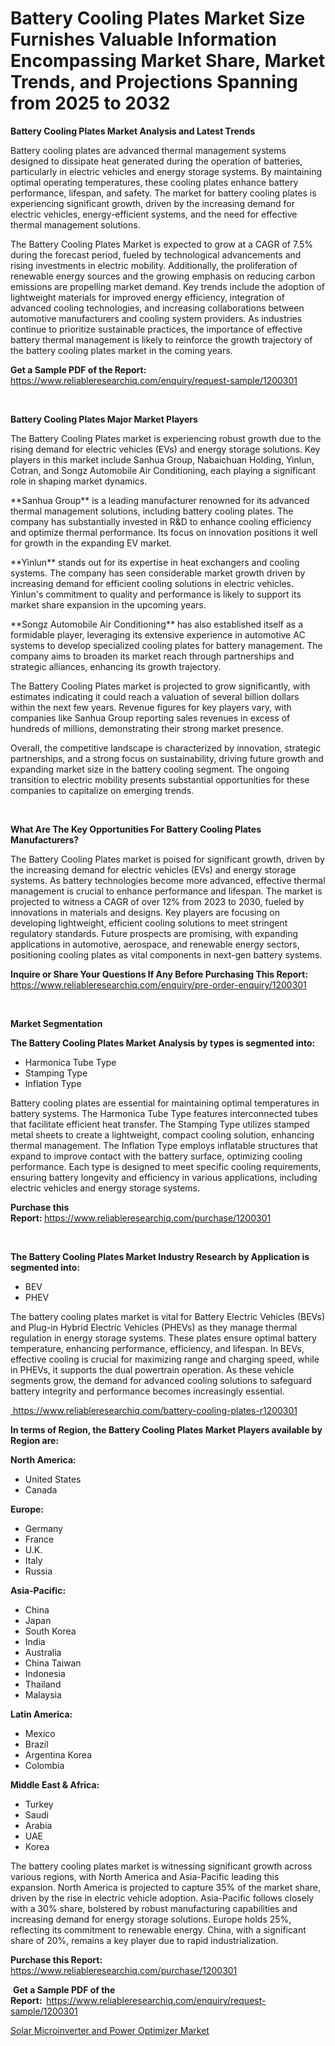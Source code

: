 <p><h1>Battery Cooling Plates Market Size Furnishes Valuable Information Encompassing Market Share, Market Trends, and Projections Spanning from 2025 to 2032</h1></p><p><strong>Battery Cooling Plates Market Analysis and Latest Trends</strong></p>
<p><p>Battery cooling plates are advanced thermal management systems designed to dissipate heat generated during the operation of batteries, particularly in electric vehicles and energy storage systems. By maintaining optimal operating temperatures, these cooling plates enhance battery performance, lifespan, and safety. The market for battery cooling plates is experiencing significant growth, driven by the increasing demand for electric vehicles, energy-efficient systems, and the need for effective thermal management solutions.</p><p>The Battery Cooling Plates Market is expected to grow at a CAGR of 7.5% during the forecast period, fueled by technological advancements and rising investments in electric mobility. Additionally, the proliferation of renewable energy sources and the growing emphasis on reducing carbon emissions are propelling market demand. Key trends include the adoption of lightweight materials for improved energy efficiency, integration of advanced cooling technologies, and increasing collaborations between automotive manufacturers and cooling system providers. As industries continue to prioritize sustainable practices, the importance of effective battery thermal management is likely to reinforce the growth trajectory of the battery cooling plates market in the coming years.</p></p>
<p><strong>Get a Sample PDF of the Report:&nbsp;</strong> <a href="https://www.reliableresearchiq.com/enquiry/request-sample/1200301?utm_campaign=2212&utm_medium=2&utm_source=Github&utm_content=ia&utm_term=07042025&utm_id=battery-cooling-plates">https://www.reliableresearchiq.com/enquiry/request-sample/1200301</a></p>
<p>&nbsp;</p>
<p><strong>Battery Cooling Plates Major Market Players</strong></p>
<p><p>The Battery Cooling Plates market is experiencing robust growth due to the rising demand for electric vehicles (EVs) and energy storage solutions. Key players in this market include Sanhua Group, Nabaichuan Holding, Yinlun, Cotran, and Songz Automobile Air Conditioning, each playing a significant role in shaping market dynamics.</p><p>**Sanhua Group** is a leading manufacturer renowned for its advanced thermal management solutions, including battery cooling plates. The company has substantially invested in R&D to enhance cooling efficiency and optimize thermal performance. Its focus on innovation positions it well for growth in the expanding EV market.</p><p>**Yinlun** stands out for its expertise in heat exchangers and cooling systems. The company has seen considerable market growth driven by increasing demand for efficient cooling solutions in electric vehicles. Yinlun's commitment to quality and performance is likely to support its market share expansion in the upcoming years.</p><p>**Songz Automobile Air Conditioning** has also established itself as a formidable player, leveraging its extensive experience in automotive AC systems to develop specialized cooling plates for battery management. The company aims to broaden its market reach through partnerships and strategic alliances, enhancing its growth trajectory.</p><p>The Battery Cooling Plates market is projected to grow significantly, with estimates indicating it could reach a valuation of several billion dollars within the next few years. Revenue figures for key players vary, with companies like Sanhua Group reporting sales revenues in excess of hundreds of millions, demonstrating their strong market presence.</p><p>Overall, the competitive landscape is characterized by innovation, strategic partnerships, and a strong focus on sustainability, driving future growth and expanding market size in the battery cooling segment. The ongoing transition to electric mobility presents substantial opportunities for these companies to capitalize on emerging trends.</p></p>
<p>&nbsp;</p>
<p><strong>What Are The Key Opportunities For Battery Cooling Plates Manufacturers?</strong></p>
<p><p>The Battery Cooling Plates market is poised for significant growth, driven by the increasing demand for electric vehicles (EVs) and energy storage systems. As battery technologies become more advanced, effective thermal management is crucial to enhance performance and lifespan. The market is projected to witness a CAGR of over 12% from 2023 to 2030, fueled by innovations in materials and designs. Key players are focusing on developing lightweight, efficient cooling solutions to meet stringent regulatory standards. Future prospects are promising, with expanding applications in automotive, aerospace, and renewable energy sectors, positioning cooling plates as vital components in next-gen battery systems.</p></p>
<p><strong>Inquire or Share Your Questions If Any Before Purchasing This Report:</strong> <a href="https://www.reliableresearchiq.com/enquiry/pre-order-enquiry/1200301?utm_campaign=2212&utm_medium=2&utm_source=Github&utm_content=ia&utm_term=07042025&utm_id=battery-cooling-plates">https://www.reliableresearchiq.com/enquiry/pre-order-enquiry/1200301</a></p>
<p>&nbsp;</p>
<p><strong>Market Segmentation</strong></p>
<p><strong>The Battery Cooling Plates Market Analysis by types is segmented into:</strong></p>
<p><ul><li>Harmonica Tube Type</li><li>Stamping Type</li><li>Inflation Type</li></ul></p>
<p><p>Battery cooling plates are essential for maintaining optimal temperatures in battery systems. The Harmonica Tube Type features interconnected tubes that facilitate efficient heat transfer. The Stamping Type utilizes stamped metal sheets to create a lightweight, compact cooling solution, enhancing thermal management. The Inflation Type employs inflatable structures that expand to improve contact with the battery surface, optimizing cooling performance. Each type is designed to meet specific cooling requirements, ensuring battery longevity and efficiency in various applications, including electric vehicles and energy storage systems.</p></p>
<p><strong>Purchase this Report:&nbsp;</strong><a href="https://www.reliableresearchiq.com/purchase/1200301?utm_campaign=2212&utm_medium=2&utm_source=Github&utm_content=ia&utm_term=07042025&utm_id=battery-cooling-plates">https://www.reliableresearchiq.com/purchase/1200301</a></p>
<p>&nbsp;</p>
<p><strong>The Battery Cooling Plates Market Industry Research by Application is segmented into:</strong></p>
<p><ul><li>BEV</li><li>PHEV</li></ul></p>
<p><p>The battery cooling plates market is vital for Battery Electric Vehicles (BEVs) and Plug-in Hybrid Electric Vehicles (PHEVs) as they manage thermal regulation in energy storage systems. These plates ensure optimal battery temperature, enhancing performance, efficiency, and lifespan. In BEVs, effective cooling is crucial for maximizing range and charging speed, while in PHEVs, it supports the dual powertrain operation. As these vehicle segments grow, the demand for advanced cooling solutions to safeguard battery integrity and performance becomes increasingly essential.</p></p>
<p><a href="https://www.reliableresearchiq.com/battery-cooling-plates-r1200301?utm_campaign=2212&utm_medium=2&utm_source=Github&utm_content=ia&utm_term=07042025&utm_id=battery-cooling-plates">&nbsp;https://www.reliableresearchiq.com/battery-cooling-plates-r1200301</a></p>
<p><strong>In terms of Region, the Battery Cooling Plates Market Players available by Region are:</strong></p>
<p>
    <p> <strong> North America: </strong>
        <ul>
            <li>United States</li>
            <li>Canada</li>
        </ul>
        </p> 
    <p> <strong> Europe: </strong>
        <ul>
            <li>Germany</li>
            <li>France</li>
            <li>U.K.</li>
            <li>Italy</li>
            <li>Russia</li>
        </ul>
        </p> 
    <p> <strong> Asia-Pacific: </strong>
        <ul>
            <li>China</li>
            <li>Japan</li>
            <li>South Korea</li>
            <li>India</li>
            <li>Australia</li>
            <li>China Taiwan</li>
            <li>Indonesia</li>
            <li>Thailand</li>
            <li>Malaysia</li>
        </ul>
        </p> 
    <p> <strong> Latin America: </strong>
        <ul>
            <li>Mexico</li>
            <li>Brazil</li>
            <li>Argentina Korea</li>
            <li>Colombia</li>
        </ul>
        </p> 
    <p> <strong> Middle East & Africa: </strong>
        <ul>
            <li>Turkey</li>
            <li>Saudi</li>
            <li>Arabia</li>
            <li>UAE</li>
            <li>Korea</li>
        </ul>
    </p>
    </p>
<p><p>The battery cooling plates market is witnessing significant growth across various regions, with North America and Asia-Pacific leading this expansion. North America is projected to capture 35% of the market share, driven by the rise in electric vehicle adoption. Asia-Pacific follows closely with a 30% share, bolstered by robust manufacturing capabilities and increasing demand for energy storage solutions. Europe holds 25%, reflecting its commitment to renewable energy. China, with a significant share of 20%, remains a key player due to rapid industrialization.</p></p>
<p><strong>Purchase this Report: </strong><a href="https://www.reliableresearchiq.com/purchase/1200301?utm_campaign=2212&utm_medium=2&utm_source=Github&utm_content=ia&utm_term=07042025&utm_id=battery-cooling-plates">https://www.reliableresearchiq.com/purchase/1200301</a></p>
<p>&nbsp;<strong>Get a Sample PDF of the Report:&nbsp;&nbsp;</strong><a href="https://www.reliableresearchiq.com/enquiry/request-sample/1200301?utm_campaign=2212&utm_medium=2&utm_source=Github&utm_content=ia&utm_term=07042025&utm_id=battery-cooling-plates">https://www.reliableresearchiq.com/enquiry/request-sample/1200301</a></p>
<p><strong></strong></p>
<p><p><a href="https://github.com/bmorecock/Market-Research-Report-List-6/blob/main/solar-microinverter-and-power-optimizer-market.md?utm_campaign=2212&utm_medium=2&utm_source=Github&utm_content=ia&utm_term=07042025&utm_id=battery-cooling-plates">Solar Microinverter and Power Optimizer Market</a></p></p>